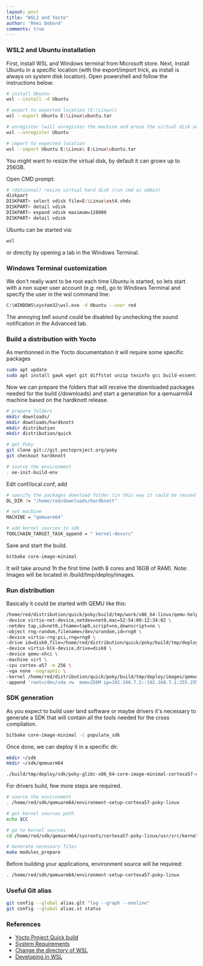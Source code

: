 ```yaml
---
layout: post
title: "WSL2 and Yocto"
author: 'Rémi Debord'
comments: true
---
```


### WSL2 and Ubuntu installation

First, install WSL and Windows terminal from Microsoft store.
Next, install Ubuntu in a specific location (with the export/import trick, as install is always on system disk location).
Open powershell and follow the instructions below:
```bash
# install Ubuntu
wsl --install -d Ubuntu

# export to expected location (E:\Linux\)
wsl --export Ubuntu E:\Linux\ubuntu.tar

# unregister (will unregister the machine and erase the virtual disk on system disk)
wsl --unregister Ubuntu

# import to expected location
wsl --import Ubuntu E:\Linux\ E:Linux\ubuntu.tar
```
You might want to resize the virtual disk, by default it can growx up to 256GB.

Open CMD prompt:
```bash
# (Optionnal) resize virtual hard disk (run cmd as admin)
diskpart
DISKPART> select vdisk file=E:\Linux\ext4.vhdx
DISKPART> detail vdisk
DISKPART> expand vdisk maximum=128000
DISKPART> detail vdisk
```
Ubuntu can be started via:
```bash
wsl
```
or directly by opening a tab in the Windows Terminal.

### Windows Terminal customization

We don't really want to be root each time Ubuntu is started, so lets start with a non super user account (e.g: red), go to Windows Terminal and specify the user in the wsl command line:
```bash
C:\WINDOWS\system32\wsl.exe -d Ubuntu --user red
``` 
The annoying bell sound could be disabled by unchecking the sound notification in the Advanced tab.

### Build a distribution with Yocto

As mentionned in the Yocto documentation it will require some specific packages
```bash
sudo apt update
sudo apt install gawk wget git diffstat unzip texinfo gcc build-essential chrpath socat cpio python3 python3-pip python3-pexpect xz-utils debianutils iputils-ping python3-git python3-jinja2 libegl1-mesa libsdl1.2-dev pylint3 xterm python3-subunit mesa-common-dev zstd liblz4-tool
```
Now we can prepare the folders that will receive the downloaded packages needed for the build (/downloads) and start a generation for a qemuarm64 machine based on the hardknott release.
```bash
# prepare folders
mkdir downloads/
mkdir downloads/hardknott
mkdir distribution
mkdir distribution/quick

# get Poky
git clone git://git.yoctoproject.org/poky
git checkout hardknott

# source the environment
. oe-init-build-env
```
Edit conf/local.conf, add
```bash
# specify the packages download folder (in this way it could be reused for another builds)
DL_DIR ?= "/home/red/downloads/hardknott"

# set machine
MACHINE = "qemuarm64"

# add kernel sources to sdk
TOOLCHAIN_TARGET_TASK_append = " kernel-devsrc" 
```
Save and start the build.
```bash
bitbake core-image-minimal
```
It will take around 1h the first time (with 8 cores and 16GB of RAM).
Note: Images will be located in /build/tmp/deploy/images.

### Run distribution

Basically it could be started with QEMU like this:
```bash
/home/red/distribution/quick/poky/build/tmp/work/x86_64-linux/qemu-helper-native/1.0-r1/recipe-sysroot-native/usr/bin/qemu-system-aarch64 \
-device virtio-net-device,netdev=net0,mac=52:54:00:12:34:02 \
-netdev tap,id=net0,ifname=tap0,script=no,downscript=no \
-object rng-random,filename=/dev/urandom,id=rng0 \
-device virtio-rng-pci,rng=rng0 \
-drive id=disk0,file=/home/red/distribution/quick/poky/build/tmp/deploy/images/qemuarm64/core-image-minimal-qemuarm64-20221211211525.rootfs.ext4,if=none,format=raw \
-device virtio-blk-device,drive=disk0 \
-device qemu-xhci \
-machine virt \
-cpu cortex-a57 -m 256 \
-vga none -nographic \
-kernel /home/red/distribution/quick/poky/build/tmp/deploy/images/qemuarm64/Image--5.10.107+git0+24ab54209a_00684b441f-r0-qemuarm64-20221211211525.bin \
-append 'root=/dev/vda rw  mem=256M ip=192.168.7.2::192.168.7.1:255.255.255.0 console=ttyAMA0,115200 '
```

### SDK generation

As you expect to build user land software or maybe drivers it's necessary to generate a SDK that will contain all the tools needed for the cross compilation.
```bash
bitbake core-image-minimal -c populate_sdk
```
Once done, we can deploy it in a specific dir.
```bash
mkdir ~/sdk
mkdir ~/sdk/qemuarm64

./build/tmp/deploy/sdk/poky-glibc-x86_64-core-image-minimal-cortexa57-qemuarm64-toolchain-3.3.6.sh -d ~/sdk/qemuarm64/
```
For drivers build, few more steps are required.
```bash
# source the environment
. /home/red/sdk/qemuarm64/environment-setup-cortexa57-poky-linux

# get kernel sources path
echo $CC

# go to kernel sources
cd /home/red/sdk/qemuarm64/sysroots/cortexa57-poky-linux/usr/src/kernel/

# Generate necessary files
make modules_prepare
```
Before building your applications, environment source will be required:
```bash
. /home/red/sdk/qemuarm64/environment-setup-cortexa57-poky-linux
```
### Useful Git alias
```bash
git config --global alias.glt "log --graph --oneline"
git config --global alias.st status
```
### References
- [Yocto Project Quick build](https://docs.yoctoproject.org/brief-yoctoprojectqs/index.html)
- [System Requirements](https://docs.yoctoproject.org/ref-manual/system-requirements.html#required-packages-for-the-build-host)
- [Change the directory of WSL](https://dev.to/_mohanmurali/change-the-directory-of-wsl-36hg)
- [Developing in WSL](https://code.visualstudio.com/docs/remote/wsl)